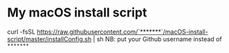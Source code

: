 # My macOS install script

curl -fsSL https://raw.githubusercontent.com/`*******`/macOS-install-script/master/installConfig.sh | sh
NB: put your Github username instead of `*******`
